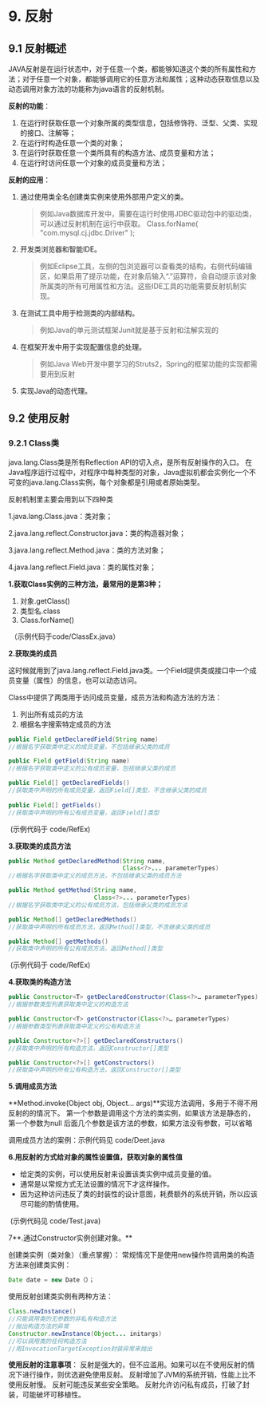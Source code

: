 # 9. 反射

## 9.1 反射概述

JAVA反射是在运行状态中，对于任意一个类，都能够知道这个类的所有属性和方法；对于任意一个对象，都能够调用它的任意方法和属性；这种动态获取信息以及动态调用对象方法的功能称为java语言的反射机制。

**反射的功能**：

1. 在运行时获取任意一个对象所属的类型信息，包括修饰符、泛型、父类、实现的接口、注解等；
2. 在运行时构造任意一个类的对象；
3. 在运行时获取任意一个类所具有的构造方法、成员变量和方法；
4. 在运行时访问任意一个对象的成员变量和方法；

**反射的应用**：

1. 通过使用类全名创建类实例来使用外部用户定义的类。

   > 例如Java数据库开发中，需要在运行时使用JDBC驱动包中的驱动类，可以通过反射机制在运行中获取。
   > Class.forName( "com.mysql.cj.jdbc.Driver" ); 

2. 开发类浏览器和智能IDE。

   > 例如Eclipse工具，左侧的包浏览器可以查看类的结构，右侧代码编辑区，如果启用了提示功能，在对象后输入“.”运算符，会自动提示该对象所属类的所有可用属性和方法。这些IDE工具的功能需要反射机制实现。

3. 在测试工具中用于检测类的内部结构。

   > 例如Java的单元测试框架Junit就是基于反射和注解实现的

4. 在框架开发中用于实现配置信息的处理。

   > 例如Java Web开发中要学习的Struts2，Spring的框架功能的实现都需要用到反射

5. 实现Java的动态代理。





## 9.2 使用反射

### 9.2.1 Class类

java.lang.Class类是所有Reflection API的切入点，是所有反射操作的入口。
在Java程序运行过程中，对程序中每种类型的对象，Java虚拟机都会实例化一个不可变的java.lang.Class实例，每个对象都是引用或者原始类型。 



反射机制里主要会用到以下四种类

1.java.lang.Class.java：类对象；

2.java.lang.reflect.Constructor.java：类的构造器对象；

3.java.lang.reflect.Method.java：类的方法对象；

4.java.lang.reflect.Field.java：类的属性对象；





**1.获取Class实例的三种方法，最常用的是第3种；**

1. 对象.getClass()
2.  类型名.class
3.  Class.forName()



​														（示例代码于code/ClassEx.java）



**2.获取类的成员**

这时候就用到了java.lang.reflect.Field.java类。一个Field提供类或接口中一个成员变量（属性）的信息，也可以动态访问。

Class中提供了两类用于访问成员变量，成员方法和构造方法的方法：

1. 列出所有成员的方法
2. 根据名字搜索特定成员的方法

```java
public Field getDeclaredField(String name)
//根据名字获取类中定义的成员变量，不包括继承父类的成员

public Field getField(String name)
//根据名字获取类中定义的公有成员变量，包括继承父类的成员

public Field[] getDeclaredFields()
//获取类中声明的所有成员变量，返回Field[]类型，不含继承父类的成员
    
public Field[] getFields()
//获取类中声明的所有公有成员变量，返回Field[]类型
```

​																			(示例代码于 code/RefEx)

**3.获取类的成员方法**



```java
public Method getDeclaredMethod(String name,
                                Class<?>... parameterTypes)
//根据名字获取类中定义的成员方法，不包括继承父类的成员方法

public Method getMethod(String name,
                        Class<?>... parameterTypes)
//根据名字获取类中定义的公有成员方法，包括继承父类的成员方法

public Method[] getDeclaredMethods()
//获取类中声明的所有成员方法，返回Method[]类型，不含继承父类的成员

public Method[] getMethods()
//获取类中声明的所有公有成员方法，返回Method[]类型
```

​																				(示例代码于 code/RefEx)



**4.获取类的构造方法**



```java
public Constructor<T> getDeclaredConstructor(Class<?>… parameterTypes)
//根据参数类型列表获取类中定义的构造方法

public Constructor<T> getConstructor(Class<?>… parameterTypes)
//根据参数类型列表获取类中定义的公有构造方法

public Constructor<?>[] getDeclaredConstructors()
//获取类中声明的所有构造方法，返回Constructor[]类型

public Constructor<?>[] getConstructors()
//获取类中声明的所有公有构造方法，返回Constructor[]类型


```



**5.调用成员方法**

**Method.invoke(Object obj, Object... args)**实现方法调用，多用于不得不用反射的的情况下。
第一个参数是调用这个方法的类实例，如果该方法是静态的，第一个参数为null
后面几个参数是该方法的参数，如果方法没有参数，可以省略



调用成员方法的案例：示例代码见 code/Deet.java



**6.用反射的方式给对象的属性设置值，获取对象的属性值**

* 给定类的实例，可以使用反射来设置该类实例中成员变量的值。
* 通常是以常规方式无法设置的情况下才这样操作。
* 因为这种访问违反了类的封装性的设计意图，耗费额外的系统开销，所以应该尽可能的酌情使用。

​												(示例代码见 code/Test.java)



7**.通过Constructor实例创建对象。**

创建类实例（类对象）（重点掌握）：
常规情况下是使用new操作符调用类的构造方法来创建类实例：

```java
Date date = new Date（）；
```

使用反射创建类实例有两种方法：

```java
Class.newInstance()
//只能调用类的无参数的非私有构造方法
//抛出构造方法的异常
Constructor.newInstance(Object... initargs)
//可以调用类的任何构造方法
//用InvocationTargetException封装异常来抛出
```





**使用反射的注意事项**：
反射是强大的，但不应滥用。如果可以在不使用反射的情况下进行操作，则优选避免使用反射。
反射增加了JVM的系统开销，性能上比不使用反射慢。
反射可能违反某些安全策略。
反射允许访问私有成员，打破了封装，可能破坏可移植性。